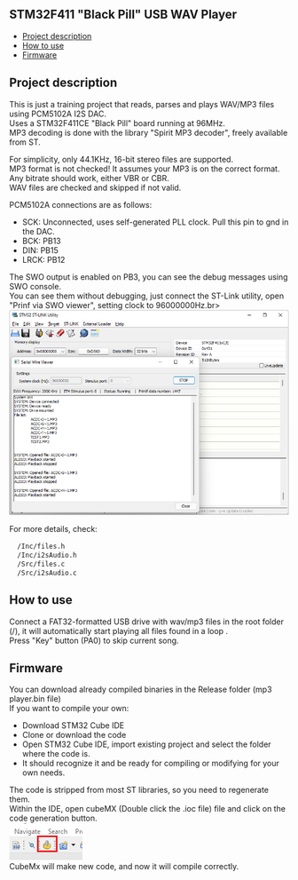 ## STM32F411 "Black Pill" USB WAV Player

<!-- MarkdownTOC -->

* [Project description](#description)
* [How to use](#use)
* [Firmware](#firmware)

<!-- /MarkdownTOC -->

<a id="description"></a>
## Project description<br>

This is just a training project that reads, parses and plays WAV/MP3 files using PCM5102A I2S DAC.<br>
Uses a STM32F411CE "Black Pill" board running at 96MHz.<br>
MP3 decoding is done with the library "Spirit MP3 decoder", freely available from ST.<br>

For simplicity, only 44.1KHz, 16-bit stereo files are supported.<br>
MP3 format is not checked! It assumes your MP3 is on the correct format.<br>
Any bitrate should work, either VBR or CBR.<br>
WAV files are checked and skipped if not valid.<br>

PCM5102A connections are as follows:<br>
- SCK: Unconnected, uses self-generated PLL clock. Pull this pin to gnd in the DAC.<br>
- BCK: PB13<br>
- DIN: PB15<br>
- LRCK: PB12<br>

The SWO output is enabled on PB3, you can see the debug messages using SWO console.<br>
You can see them without debugging, just connect the ST-Link utility, open "Prinf via SWO viewer", setting clock to 96000000Hz.br>
<img src="/Readme_files/swo.png?raw=true"><br>

For more details, check:

      /Inc/files.h
      /Inc/i2sAudio.h
      /Src/files.c
      /Src/i2sAudio.c
  
<a id="use"></a>
## How to use

Connect a FAT32-formatted USB drive with wav/mp3 files in the root folder (/), it will automatically start playing all files found in a loop .<br>
Press "Key" button (PA0) to skip current song.<br>
<a id="firmware"></a>
## Firmware

You can download already compiled binaries in the Release folder (mp3 player.bin file)<br>
If you want to compile your own:<br>
- Download STM32 Cube IDE<br>
- Clone or download the code<br>
- Open STM32 Cube IDE, import existing project and select the folder where the code is.<br>
- It should recognize it and be ready for compiling or modifying for your own needs.<br>

 The code is stripped from most ST libraries, so you need to regenerate them.<br>
 Within the IDE, open cubeMX (Double click the .ioc file) file and click on the code generation button.<br>
 <img src="/Readme_files/gen.png?raw=true"><br>
 CubeMx will make new code, and now it will compile correctly.<br>
